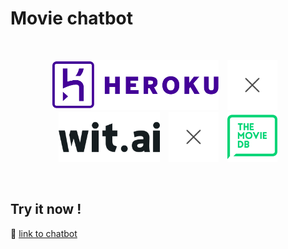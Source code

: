 # Movie chatbot
<br>

<p align="center">
  <img src="./images/heroku.png" height="80"/>
  <img src="./images/cross.png" hspace="10" height="80"/>
  <img src="./images/wit-ai.png" height="80"/> 
  <img src="./images/cross.png" hspace="10" height="80"/>
  <img src="./images/tmdb.png" height="80"/>
</p>
<br>

## Try it now !
💬 [link to chatbot](https://m.me/movie.chatbots)
